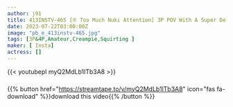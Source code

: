 ```yaml
---
author: j91
title: 413INSTV-465 [※ Too Much Nuki Attention] 3P POV With A Super De M Beautiful Girl With A Cute Face! A Case Where I Fucked Up To The Verge Of Breaking My Cock.
date: 2023-07-22T03:00:00Z
image: "pb_e_413instv-465.jpg"
tags: [3P&4P,Amateur,Creampie,Squirting ]
maker: [ Insta]
actress: []
---
```



{{< youtubepl myQ2MdLb1lTb3A8 >}}
###

{{% button href="https://streamtape.to/v/myQ2MdLb1lTb3A8" icon="fas fa-download" %}}download this video{{% /button %}}

